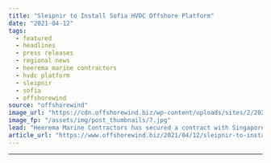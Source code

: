 ```yaml
---
title: "Sleipnir to Install Sofia HVDC Offshore Platform"
date: "2021-04-12"
tags: 
  - featured
  - headlines
  - press releases
  - regional news
  - heerema marine contractors
  - hvdc platform
  - sleipnir
  - sofia
  - offshorewind
source: "offshorewind"
image_url: "https://cdn.offshorewind.biz/wp-content/uploads/sites/2/2021/04/12104502/Sleipnir-to-Install-Sofia-HVDC-Offshore-Substation.jpg"
image_fp: "/assets/img/post_thumbnails/7.jpg"
lead: "Heerema Marine Contractors has secured a contract with Singapore&#8217;s Sembcorp Marine to transport and"
article_url: "https://www.offshorewind.biz/2021/04/12/sleipnir-to-install-sofia-hvdc-offshore-platform/"
---
```


---
